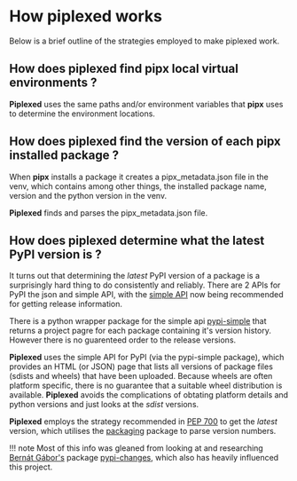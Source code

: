# How piplexed works

Below is a brief outline of the strategies employed to make piplexed work.

## How does piplexed find pipx local virtual environments ?

**Piplexed** uses the same paths and/or environment variables that **pipx** uses to determine the environment locations.


## How does piplexed find the version of each pipx installed package ?

When **pipx** installs a package it creates a pipx_metadata.json file in the venv, which contains among other things, the installed package name, version and the python version in the venv.

**Piplexed** finds and parses the pipx_metadata.json file.

## How does piplexed determine what the latest PyPI version is ?

It turns out that determining the *latest* PyPI version of a package is a surprisingly hard thing to do consistently and reliably.
There are 2 APIs for PyPI the json and simple API, with the [simple API](https://warehouse.pypa.io/api-reference/json.html) now being recommended for getting release information.

There is a python wrapper package for the simple api [pypi-simple](https://github.com/jwodder/pypi-simple) that returns a project pagre for each package containing it's version history. However there is no guarenteed order to the release versions.

**Piplexed** uses the simple API for PyPI (via the pypi-simple package), which provides an HTML (or JSON) page that lists all versions of package files (sdists and wheels) that have been uploaded.
Because wheels are often platform specific, there is no guarantee that a suitable wheel distribution is available. **Piplexed** avoids the complications of obtating platform details and python versions and just looks at the *sdist* versions.

**Piplexed** employs the strategy recommended in [PEP 700](https://peps.python.org/pep-0700/) to get the *latest* version, which utilises the [packaging](https://github.com/pypa/packaging) package to parse version numbers.

!!! note
    Most of this info was gleaned from looking at and researching [Bernát Gábor's](https://github.com/gaborbernat) package [pypi-changes](https://github.com/gaborbernat/pypi_changes), which also has heavily influenced this project.